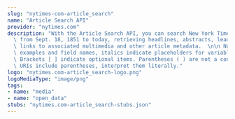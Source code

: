 ```yaml
---
slug: "nytimes-com-article_search"
name: "Article Search API"
provider: "nytimes.com"
description: "With the Article Search API, you can search New York Times articles\
  \ from Sept. 18, 1851 to today, retrieving headlines, abstracts, lead paragraphs,\
  \ links to associated multimedia and other article metadata.  \n\n Note: In URI\
  \ examples and field names, italics indicate placeholders for variables or values.\
  \ Brackets [ ] indicate optional items. Parentheses ( ) are not a convention — when\
  \ URIs include parentheses, interpret them literally."
logo: "nytimes.com-article_search-logo.png"
logoMediaType: "image/png"
tags:
- name: "media"
- name: "open_data"
stubs: "nytimes.com-article_search-stubs.json"
---
```

